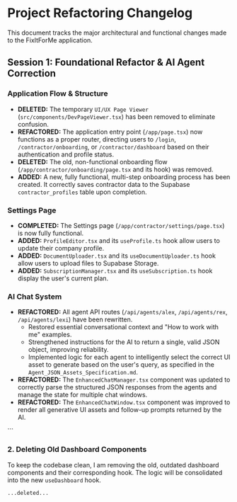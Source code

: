 # Project Refactoring Changelog

This document tracks the major architectural and functional changes made to the FixItForMe application.

## Session 1: Foundational Refactor & AI Agent Correction

### Application Flow & Structure
-   **DELETED:** The temporary `UI/UX Page Viewer` (`src/components/DevPageViewer.tsx`) has been removed to eliminate confusion.
-   **REFACTORED:** The application entry point (`/app/page.tsx`) now functions as a proper router, directing users to `/login`, `/contractor/onboarding`, or `/contractor/dashboard` based on their authentication and profile status.
-   **DELETED:** The old, non-functional onboarding flow (`/app/contractor/onboarding/page.tsx` and its hook) was removed.
-   **ADDED:** A new, fully functional, multi-step onboarding process has been created. It correctly saves contractor data to the Supabase `contractor_profiles` table upon completion.

### Settings Page
-   **COMPLETED:** The Settings page (`/app/contractor/settings/page.tsx`) is now fully functional.
-   **ADDED:** `ProfileEditor.tsx` and its `useProfile.ts` hook allow users to update their company profile.
-   **ADDED:** `DocumentUploader.tsx` and its `useDocumentUploader.ts` hook allow users to upload files to Supabase Storage.
-   **ADDED:** `SubscriptionManager.tsx` and its `useSubscription.ts` hook display the user's current plan.

### AI Chat System
-   **REFACTORED:** All agent API routes (`/api/agents/alex`, `/api/agents/rex`, `/api/agents/lexi`) have been rewritten.
    -   Restored essential conversational context and "How to work with me" examples.
    -   Strengthened instructions for the AI to return a single, valid JSON object, improving reliability.
    -   Implemented logic for each agent to intelligently select the correct UI asset to generate based on the user's query, as specified in the `Agent_JSON_Assets_Specification.md`.
-   **REFACTORED:** The `EnhancedChatManager.tsx` component was updated to correctly parse the structured JSON responses from the agents and manage the state for multiple chat windows.
-   **REFACTORED:** The `EnhancedChatWindow.tsx` component was improved to render all generative UI assets and follow-up prompts returned by the AI.

\`\`\`

### **2. Deleting Old Dashboard Components**

To keep the codebase clean, I am removing the old, outdated dashboard components and their corresponding hook. The logic will be consolidated into the new `useDashboard` hook.

```typescriptreact file="src/components/dashboard/QuickStats.tsx" isDeleted="true"
...deleted...
